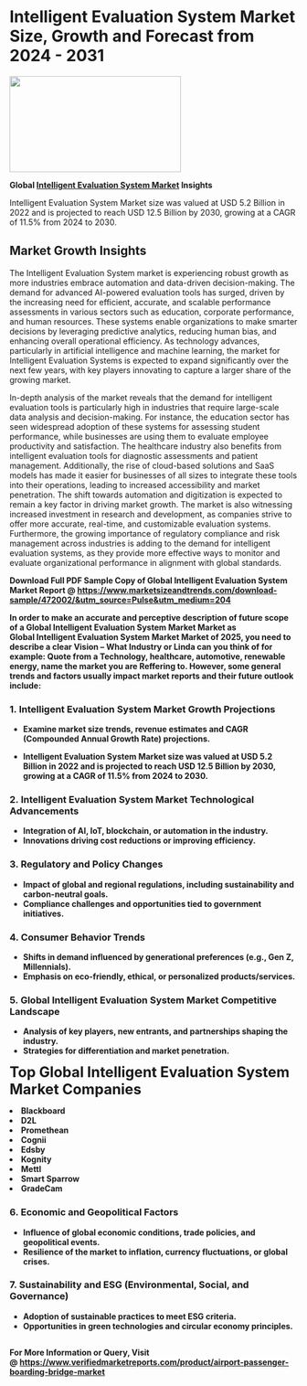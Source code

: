 <H1>Intelligent Evaluation System Market Size, Growth and Forecast from 2024 - 2031</H1><img class="aligncenter size-medium wp-image-584254" src="https://thirdeyenews.in/wp-content/uploads/2024/09/Global-Market-Research-300x168.jpeg" alt="" width="300" height="168" /><p><strong>Global&nbsp;<a href="https://www.marketsizeandtrends.com/download-sample/472002/&amp;utm_source=Pulse&amp;utm_medium=204">Intelligent Evaluation System Market</a> Insights</strong></p><p>Intelligent Evaluation System Market size was valued at USD 5.2 Billion in 2022 and is projected to reach USD 12.5 Billion by 2030, growing at a CAGR of 11.5% from 2024 to 2030.</p><p><h2>Market Growth Insights</h2> <p>The Intelligent Evaluation System market is experiencing robust growth as more industries embrace automation and data-driven decision-making. The demand for advanced AI-powered evaluation tools has surged, driven by the increasing need for efficient, accurate, and scalable performance assessments in various sectors such as education, corporate performance, and human resources. These systems enable organizations to make smarter decisions by leveraging predictive analytics, reducing human bias, and enhancing overall operational efficiency. As technology advances, particularly in artificial intelligence and machine learning, the market for Intelligent Evaluation Systems is expected to expand significantly over the next few years, with key players innovating to capture a larger share of the growing market.</p> <p><strong></strong></p> <p>In-depth analysis of the market reveals that the demand for intelligent evaluation tools is particularly high in industries that require large-scale data analysis and decision-making. For instance, the education sector has seen widespread adoption of these systems for assessing student performance, while businesses are using them to evaluate employee productivity and satisfaction. The healthcare industry also benefits from intelligent evaluation tools for diagnostic assessments and patient management. Additionally, the rise of cloud-based solutions and SaaS models has made it easier for businesses of all sizes to integrate these tools into their operations, leading to increased accessibility and market penetration. The shift towards automation and digitization is expected to remain a key factor in driving market growth. The market is also witnessing increased investment in research and development, as companies strive to offer more accurate, real-time, and customizable evaluation systems. Furthermore, the growing importance of regulatory compliance and risk management across industries is adding to the demand for intelligent evaluation systems, as they provide more effective ways to monitor and evaluate organizational performance in alignment with global standards.</p> <p><strong></p><p><span class=""><strong>Download Full PDF Sample Copy of Global Intelligent Evaluation System Market Report</strong> @ <a href="https://www.marketsizeandtrends.com/download-sample/472002/&amp;utm_source=Pulse&amp;utm_medium=204" target="_blank">https://www.marketsizeandtrends.com/download-sample/472002/&amp;utm_source=Pulse&amp;utm_medium=204</a></span></p><p>In order to make an accurate and perceptive description of future scope of a Global&nbsp;Intelligent Evaluation System Market Market as Global&nbsp;Intelligent Evaluation System Market Market of 2025, you need to describe a clear Vision &ndash; What Industry or Linda can you think of for example: Quote from a Technology, healthcare, automotive, renewable energy, name the market you are Reffering to. However, some general trends and factors usually impact market reports and their future outlook include:</p><h3>1.&nbsp;<strong>Intelligent Evaluation System Market Growth Projections</strong></h3><ul><li>Examine market size trends, revenue estimates and CAGR (Compounded Annual Growth Rate) projections.</li><li><p>Intelligent Evaluation System Market size was valued at USD 5.2 Billion in 2022 and is projected to reach USD 12.5 Billion by 2030, growing at a CAGR of 11.5% from 2024 to 2030.</p></li></ul><h3>2.&nbsp;<strong>Intelligent Evaluation System Market Technological Advancements</strong></h3><ul><li>Integration of AI, IoT, blockchain, or automation in the industry.</li><li>Innovations driving cost reductions or improving efficiency.</li></ul><h3>3.&nbsp;<strong>Regulatory and Policy Changes</strong></h3><ul><li>Impact of global and regional regulations, including sustainability and carbon-neutral goals.</li><li>Compliance challenges and opportunities tied to government initiatives.</li></ul><h3>4.&nbsp;<strong>Consumer Behavior Trends</strong></h3><ul><li>Shifts in demand influenced by generational preferences (e.g., Gen Z, Millennials).</li><li>Emphasis on eco-friendly, ethical, or personalized products/services.</li></ul><h3>5.&nbsp;<strong>Global Intelligent Evaluation System Market Competitive Landscape</strong></h3><ul><li>Analysis of key players, new entrants, and partnerships shaping the industry.</li><li>Strategies for differentiation and market penetration.</li></ul><p data-pm-slice="1 1 []"><span style="color: inherit; font-family: inherit; font-size: 25px;">Top Global Intelligent Evaluation System Market Companies</span></p><div class="" data-test-id=""><p><li>Blackboard</li><li> D2L</li><li> Promethean</li><li> Cognii</li><li> Edsby</li><li> Kognity</li><li> Mettl</li><li> Smart Sparrow</li><li> GradeCam</li></p></div><h3>6.&nbsp;<strong>Economic and Geopolitical Factors</strong></h3><ul><li>Influence of global economic conditions, trade policies, and geopolitical events.</li><li>Resilience of the market to inflation, currency fluctuations, or global crises.</li></ul><h3>7.&nbsp;<strong>Sustainability and ESG (Environmental, Social, and Governance)</strong></h3><ul><li>Adoption of sustainable practices to meet ESG criteria.</li><li>Opportunities in green technologies and circular economy principles.</li></ul><h2><strong style="font-size: 14px;">For More Information or Query, Visit @&nbsp;</strong><a style="background-color: #ffffff; font-size: 14px;" href="https://www.marketsizeandtrends.com/report/intelligent-evaluation-system-market/" target="_blank">https://www.verifiedmarketreports.com/product/airport-passenger-boarding-bridge-market</a></h2>
